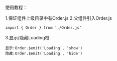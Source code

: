 使用教程：

1.保证组件上级目录中有Order.js
2.父组件引入Order.js
```
import { Order } from './Order.js'
```
3.显示/隐藏Loading框
```
显示:Order.$emit('Loading', 'show')
隐藏:Order.$emit('Loading', 'hide')
```
